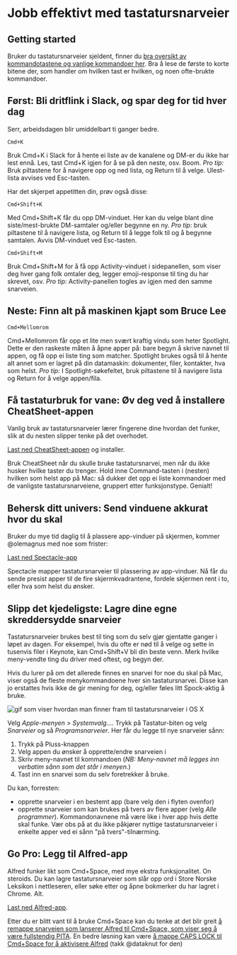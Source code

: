 # Jobb effektivt med tastatursnarveier

## Getting started

Bruker du tastatursnarveier sjeldent, finner du [bra oversikt av kommandotastene og vanlige kommandoer her](https://support.apple.com/en-us/HT201236). Bra å lese de første to korte bitene der, som handler om hvilken tast er hvilken, og noen ofte-brukte kommandoer.

## Først: Bli dritflink i Slack, og spar deg for tid hver dag

Serr, arbeidsdagen blir umiddelbart ti ganger bedre.

```
Cmd+K
```
Bruk Cmd+K i Slack for å hente ei liste av de kanalene og DM-er du ikke har lest ennå. Les, tast Cmd+K igjen for å se på den neste, osv. Boom. _Pro tip:_ Bruk piltastene for å navigere opp og ned lista, og Return til å velge. Ulest-lista avvises ved Esc-tasten.

Har det skjerpet appetitten din, prøv også disse:

```
Cmd+Shift+K
```
Med Cmd+Shift+K får du opp DM-vinduet. Her kan du velge blant dine siste/mest-brukte DM-samtaler og/eller begynne en ny. _Pro tip:_ bruk piltastene til å navigere lista, og Return til å legge folk til og å begynne samtalen. Avvis DM-vinduet ved Esc-tasten.

```
Cmd+Shift+M
```
Bruk Cmd+Shift+M for å få opp Activity-vinduet i sidepanellen, som viser deg hver gang folk omtaler deg, legger emoji-response til ting du har skrevet, osv. _Pro tip:_ Activity-panellen togles av igjen med den samme snarveien.

## Neste: Finn alt på maskinen kjapt som Bruce Lee

```
Cmd+Mellomrom
```
Cmd+Mellomrom får opp et lite men svært kraftig vindu som heter Spotlight. Dette er den raskeste måten å åpne apper på: bare begyn å skrive navnet til appen, og få opp ei liste ting som matcher. Spotlight brukes også til å hente alt annet som er lagret på din datamaskin: dokumenter, filer, kontakter, hva som helst. _Pro tip:_ I Spotlight-søkefeltet, bruk piltastene til å navigere lista og Return for å velge appen/fila.

## Få tastaturbruk for vane: Øv deg ved å installere CheatSheet-appen

Vanlig bruk av tastatursnarveier lærer fingerene dine hvordan det funker, slik at du nesten slipper tenke på det overhodet.

[Last ned CheatSheet-appen](https://www.mediaatelier.com/CheatSheet/) og installer.

Bruk CheatSheet når du skulle bruke tastatursnarvei, men når du ikke husker hvilke taster du trenger. Hold inne Command-tasten i (nesten) hvilken som helst app på Mac: så dukker det opp ei liste kommandoer med de vanligste tastatursnarveiene, gruppert etter funksjonstype. Genialt!

## Behersk ditt univers: Send vinduene akkurat hvor du skal

Bruker du mye tid daglig til å plassere app-vinduer på skjermen, kommer @olemagnus med noe som frister:

[Last ned Spectacle-app](https://www.spectacleapp.com/)

Spectacle mapper tastatursnarveier til plassering av app-vinduer. Nå får du sende presist apper til de fire skjermkvadrantene, fordele skjermen rent i to, eller hva som helst du ønsker.

## Slipp det kjedeligste: Lagre dine egne skreddersydde snarveier

Tastatursnarveier brukes best til ting som du selv gjør gjentatte ganger i løpet av dagen. For eksempel, hvis du ofte er nød til å velge og sette in tusenvis filer i Keynote, kan Cmd+Shift+V bli din beste venn. Merk hvilke meny-vendte ting du driver med oftest, og begyn der.

Hvis du lurer på om det allerede finnes en snarvei for noe du skal på Mac, viser også de fleste menykommandoene hver sin tastatursnarvei. Disse kan jo erstattes hvis ikke de gir mening for deg, og/eller føles litt Spock-aktig å bruke.

![gif som viser hvordan man finner fram til tastatursnarveier i OS X](https://raw.githubusercontent.com/netliferesearch/teknisk_haandbok/master/assets/tastatursnarvei.gif)

Velg _Apple-menyen > Systemvalg…_. Trykk på Tastatur-biten og velg _Snarveier_ og så _Programsnarveier_. Her får du legge til nye snarveier sånn:

1. Trykk på Pluss-knappen
2. Velg appen du ønsker å opprette/endre snarveien i
3. Skriv meny-navnet til kommandoen (_NB: Meny-navnet må legges inn verbatim sånn som det står i menyen._)
4. Tast inn en snarvei som du selv foretrekker å bruke.

Du kan, forresten:

* opprette snarveier i en bestemt app (bare velg den i flyten ovenfor)
* opprette snarveier som kan brukes på tvers av flere apper (velg _Alle programmer_). Kommandonavnene må være like i hver app hvis dette skal funke. Vær obs på at du ikke påkjører nyttige tastatursnarveier i enkelte apper ved ei sånn "på tvers"-tilnærming.    

## Go Pro: Legg til Alfred-app

Alfred funker likt som Cmd+Space, med mye ekstra funksjonalitet. On steroids. Du kan lagre tastatursnarveier som slår opp ord i Store Norske Leksikon i nettleseren, eller søke etter og åpne bokmerker du har lagret i Chrome. Alt.

[Last ned Alfred-app](https://www.alfredapp.com/).

Etter du er blitt vant til å bruke Cmd+Space kan du tenke at det blir greit [å remappe snarveien som lanserer Alfred til Cmd+Space, som viser seg å være fullstendig PITA](https://www.alfredapp.com/help/troubleshooting/cmd-space/). En bedre løsning kan være [å mappe CAPS LOCK til Cmd+Space for å aktivisere Alfred](
http://brettterpstra.com/2017/06/15/a-hyper-key-with-karabiner-elements-full-instructions/) (takk @dataknut for den)
